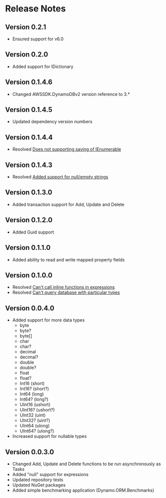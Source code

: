 # Release Notes

## Version 0.2.1

-   Ensured support for v6.0

## Version 0.2.0

-   Added support for IDictionary

## Version 0.1.4.6

-   Changed AWSSDK.DynamoDBv2 version reference to 3.\*

## Version 0.1.4.5

-   Updated dependency version numbers

## Version 0.1.4.4

-   Resolved [Does not supporting saving of IEnumerable](https://github.com/marcodafonseca/Dynamo.ORM/issues/4)

## Version 0.1.4.3

-   Resolved [Added support for null/empty strings](https://github.com/marcodafonseca/Dynamo.ORM/issues/3)

## Version 0.1.3.0

-   Added transaction support for Add, Update and Delete

## Version 0.1.2.0

-   Added Guid support

## Version 0.1.1.0

-   Added ability to read and write mapped property fields

## Version 0.1.0.0

-   Resolved [Can't call inline functions in expressions](https://github.com/marcodafonseca/Dynamo.ORM/issues/1)
-   Resolved [Can't query database with particular types](https://github.com/marcodafonseca/Dynamo.ORM/issues/2)

## Version 0.0.4.0

-   Added support for more data types
    -   byte
    -   byte?
    -   byte[]
    -   char
    -   char?
    -   decimal
    -   decimal?
    -   double
    -   double?
    -   float
    -   float?
    -   Int16 (short)
    -   Int16? (short?)
    -   Int64 (long)
    -   Int64? (long?)
    -   UInt16 (ushort)
    -   UInt16? (ushort?)
    -   UInt32 (uint)
    -   UInt32? (uint?)
    -   UInt64 (ulong)
    -   UInt64? (ulong?)
-   Increased support for nullable types

## Version 0.0.3.0

-   Changed Add, Update and Delete functions to be run asynchronously as Tasks
-   Added "null" support for expressions
-   Updated repository tests
-   Updated NuGet packages
-   Added simple benchmarking application (Dynamo.ORM.Benchmarks)
